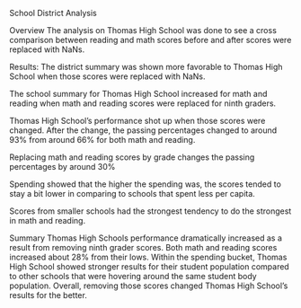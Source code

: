 School District Analysis

Overview
	The analysis on Thomas High School was done to see a cross comparison between reading and math scores before and after scores were replaced with NaNs. 

Results:
The district summary was shown more favorable to Thomas High School when those scores were replaced with NaNs. 

The school summary for Thomas High School increased for math and reading when math and reading scores were replaced for ninth graders.

Thomas High School’s performance shot up when those scores were changed. After the change, the passing percentages changed to around 93% from around 66% for both math and reading. 

Replacing math and reading scores by grade changes the passing percentages by around 30%

Spending showed that the higher the spending was, the scores tended to stay a bit lower in comparing to schools that spent less per capita.

Scores from smaller schools had the strongest tendency to do the strongest in math and reading.

Summary
	Thomas High Schools performance dramatically increased as a result from removing ninth grader scores. Both math and reading scores increased about 28% from their lows. Within the spending bucket, Thomas High School showed stronger results for their student population compared to other schools that were hovering around the same student body population. Overall, removing those scores changed Thomas High School’s results for the better. 

